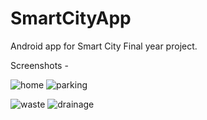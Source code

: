 # SmartCityApp
Android app for Smart City Final year project.

Screenshots - 


![home](https://user-images.githubusercontent.com/29502161/59490702-010db600-8ea3-11e9-9864-ddc97bda4441.png)
![parking](https://user-images.githubusercontent.com/29502161/59490699-00751f80-8ea3-11e9-834f-e50a4755eca9.png)


![waste](https://user-images.githubusercontent.com/29502161/59490700-010db600-8ea3-11e9-99b2-b050e12b0a9d.png)
![drainage](https://user-images.githubusercontent.com/29502161/59490705-01a64c80-8ea3-11e9-94fc-1c75737397a6.png)
